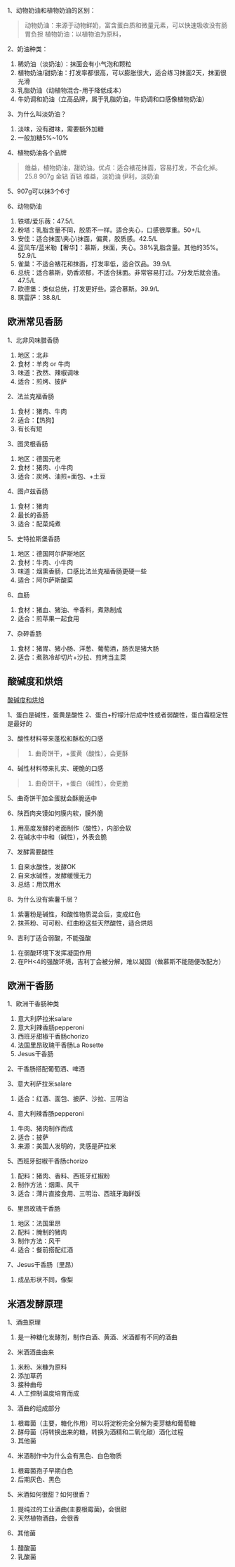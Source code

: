 1、动物奶油和植物奶油的区别：
>动物奶油：来源于动物鲜奶，富含蛋白质和微量元素，可以快速吸收没有肠胃负担
>植物奶油：以植物油为原料，

2、奶油种类：
1. 稀奶油（淡奶油）：抹面会有小气泡和颗粒
2. 植物奶油/甜奶油：打发率都很高，可以膨胀很大，适合练习抹面2天，抹面很光滑
3. 乳脂奶油（动植物混合-用于降低成本）
4. 牛奶调和奶油（立高品牌，属于乳脂奶油，牛奶调和口感像植物奶油）


3、为什么叫淡奶油？
1. 淡味，没有甜味，需要额外加糖
2. 一般加糖5%~10%

4、植物奶油各个品牌
> 维益，植物奶油，甜奶油。优点：适合裱花抹面，容易打发，不会化掉。25.8 907g
> 金钻
> 百钻
> 维益，淡奶油
> 伊利，淡奶油

5、907g可以抹3个6寸


6、动物奶油
1. 铁塔/爱乐薇：47.5/L
2. 粉塔：乳脂含量不同，胶质不一样。适合夹心，口感很厚重。50+/L
3. 安佳：适合抹面\夹心\抹面，偏黄，胶质感。42.5/L
4. 蓝风车/蓝米勒【奢华】：慕斯，抹面，夹心。38%乳脂含量。其他的35%。52.9/L
5. 雀巢：不适合裱花和抹面，打发率低，适合饮品。39.9/L
6. 总统：适合慕斯，奶香浓郁，不适合抹面。非常容易打过。7分发后就会渣。47.5/L
7. 欧德堡：类似总统，打发更好些。适合慕斯。39.9/L
8. 琪雷萨：38.8/L


## 欧洲常见香肠

1、北非风味腊香肠
1. 地区：北非
1. 食材：羊肉 or 牛肉
2. 味道：孜然、辣椒调味
3. 适合：煎烤、披萨

2、法兰克福香肠
1. 食材：猪肉、牛肉
2. 适合：【热狗】
3. 有长有短

3、图灵根香肠
1. 地区：德国元老
2. 食材：猪肉、小牛肉
3. 适合：炭烤、油煎+面包、+土豆

4、图卢兹香肠
1. 食材：猪肉
2. 最长的香肠
3. 适合：配菜炖煮

5、史特拉斯堡香肠
1. 地区：德国阿尔萨斯地区
2. 食材：牛肉、小牛肉
3. 味道：烟熏香肠，口感比法兰克福香肠更硬一些
4. 适合：阿尔萨斯酸菜

6、血肠
1. 食材：猪血、猪油、辛香料，煮熟制成
2. 适合：煎苹果一起食用

7、杂碎香肠
1. 食材：猪胃、猪小肠、洋葱、葡萄酒，肠衣是猪大肠
2. 适合：煮熟冷却切片+沙拉、煎烤当主菜



## 酸碱度和烘焙

[酸碱度和烘焙](https://baijiahao.baidu.com/s?id=1622323427632311547&wfr=spider&for=pc)

1、蛋白是碱性，蛋黄是酸性
2、蛋白+柠檬汁后成中性或者弱酸性，蛋白霜稳定性是最好的

3、酸性材料带来蓬松和酥松的口感
> 1. 曲奇饼干，+蛋黄（酸性），会更酥

4、碱性材料带来扎实、硬脆的口感
> 1. 曲奇饼干，+蛋白（碱性），会更脆


5、曲奇饼干加全蛋就会酥脆适中

6、陕西肉夹馍如何膜内软，膜外脆
1. 用高度发酵的老面制作（酸性），内部会软
2. 在碱水中中和（碱性），外表会脆

7、发酵需要酸性
1. 自来水酸性，发酵OK
2. 自来水碱性，发酵缓慢无力
3. 总结：用饮用水

8、为什么没有紫薯千层？
1. 紫薯粉是碱性，和酸性物质混合后，变成红色
2. 抹茶粉、可可粉、红曲粉这些天然酸性，适合烘焙

9、吉利丁适合弱酸，不能强酸
1. 在弱酸环境下发挥凝固作用
2. 在PH<4的强酸环境，吉利丁会被分解，难以凝固（做慕斯不能随便改配方）

## 欧洲干香肠

1、欧洲干香肠种类
1. 意大利萨拉米salare
2. 意大利辣香肠pepperoni
3. 西班牙甜椒干香肠chorizo
4. 法国里昂玫瑰干香肠La Rosette
5. Jesus干香肠

2、干香肠搭配葡萄酒、啤酒

3、意大利萨拉米salare
1. 适合：红酒、面包、披萨、沙拉、三明治

4、意大利辣香肠pepperoni
1. 牛肉、猪肉制作而成
2. 适合：披萨
3. 来源：美国人发明的，灵感是萨拉米

5、西班牙甜椒干香肠chorizo
1. 配料：猪肉、香料、西班牙红椒粉
2. 制作方法：烟熏、风干
3. 适合：薄片直接食用、三明治、西班牙海鲜饭

6、里昂玫瑰干香肠
1. 地区：法国里昂
2. 配料：腌制的猪肉
3. 制作方法：风干
4. 适合：餐前搭配红酒

7、Jesus干香肠（里昂）
1. 成品形状不同，像梨


## 米酒发酵原理

1、酒曲原理
1. 是一种糖化发酵剂，制作白酒、黄酒、米酒都有不同的酒曲

2、米酒酒曲由来
1. 米粉、米糠为原料
1. 添加草药
2. 接种曲母
3. 人工控制温度培育而成

3、酒曲的组成部分
1. 根霉菌（主要，糖化作用）可以将淀粉完全分解为麦芽糖和葡萄糖
2. 酵母菌（将转换出来的糖，转换为酒精和二氧化碳）酒化过程
3. 其他菌

4、米酒制作中为什么会有黑色、白色物质
1. 根霉菌孢子早期白色
2. 后期灰色、黑色

5、米酒如何很甜？如何很香？
1. 提纯过的工业酒曲(主要根霉菌)，会很甜
2. 天然植物酒曲，会很香

6、其他菌
1. 醋酸菌
2. 乳酸菌





